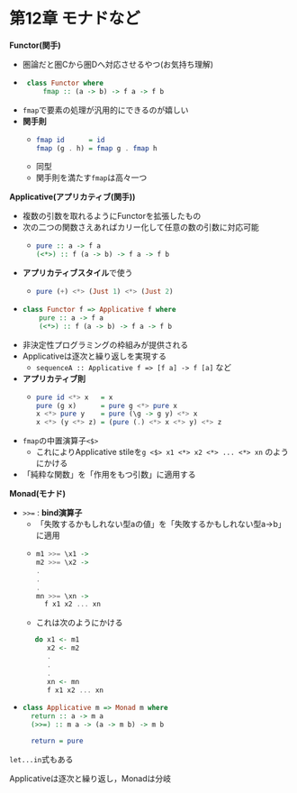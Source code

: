 # 第12章 モナドなど

**Functor(関手)**
 - 圏論だと圏Cから圏Dへ対応させるやつ(お気持ち理解)
 - ```haskell
    class Functor where
        fmap :: (a -> b) -> f a -> f b
   ```
 - `fmap`で要素の処理が汎用的にできるのが嬉しい
 - **関手則**
   - ```haskell
     fmap id      = id
     fmap (g . h) = fmap g . fmap h
     ```
   - 同型
   - 関手則を満たす`fmap`は高々一つ

**Applicative(アプリカティブ(関手))**
 - 複数の引数を取れるようにFunctorを拡張したもの
 - 次の二つの関数さえあればカリー化して任意の数の引数に対応可能
   - ```haskell
     pure :: a -> f a
     (<*>) :: f (a -> b) -> f a -> f b
     ```
 - **アプリカティブスタイル**で使う
   - ```haskell
     pure (+) <*> (Just 1) <*> (Just 2)
     ```
 - ```haskell
   class Functor f => Applicative f where
       pure :: a -> f a
       (<*>) :: f (a -> b) -> f a -> f b 
   ```
 - 非決定性プログラミングの枠組みが提供される
 - Applicativeは逐次と繰り返しを実現する
   - `sequenceA :: Applicative f => [f a] -> f [a]` など
 - **アプリカティブ則**
   - ```haskell
     pure id <*> x   = x
     pure (g x)      = pure g <*> pure x
     x <*> pure y    = pure (\g -> g y) <*> x
     x <*> (y <*> z) = (pure (.) <*> x <*> y) <*> z 
     ```
 - `fmap`の中置演算子`<$>`
   - これによりApplicative stileを`g <$> x1 <*> x2 <*> ... <*> xn` のようにかける
 - 「純粋な関数」を「作用をもつ引数」に適用する

**Monad(モナド)**
 - `>>=` : **bind演算子**
    - 「失敗するかもしれない型aの値」を「失敗するかもしれない型a->b」に適用 
    - ```haskell
      m1 >>= \x1 ->
      m2 >>= \x2 ->
      .
      .
      .
      mn >>= \xn ->
        f x1 x2 ... xn
      ```
    - これは次のようにかける
    ```haskell
       do x1 <- m1
          x2 <- m2
          .
          .
          .
          xn <- mn
          f x1 x2 ... xn
    ```
 - ```haskell
   class Applicative m => Monad m where
     return :: a -> m a
     (>>=) :: m a -> (a -> m b) -> m b

     return = pure
   ```

  
`let...in`式もある

Applicativeは逐次と繰り返し，Monadは分岐